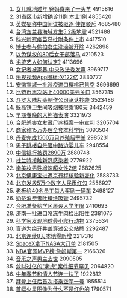 1. [女儿就地过年 爸妈寄来了一头羊](http://www.baidu.com/baidu?cl=3&tn=SE_baiduhomet8_jmjb7mjw&rsv_dl=fyb_top&fr=top1000&wd=%C5%AE%B6%F9%BE%CD%B5%D8%B9%FD%C4%EA%20%B0%D6%C2%E8%BC%C4%C0%B4%C1%CB%D2%BB%CD%B7%D1%F2) 4915816
1. [31省区市新增确诊11例 本土1例](http://www.baidu.com/baidu?cl=3&tn=SE_baiduhomet8_jmjb7mjw&rsv_dl=fyb_top&fr=top1000&wd=31%CA%A1%C7%F8%CA%D0%D0%C2%D4%F6%C8%B7%D5%EF11%C0%FD%20%B1%BE%CD%C11%C0%FD) 4855420
1. [英媒妄称中国间谍被驱逐 使馆驳斥](http://www.baidu.com/baidu?cl=3&tn=SE_baiduhomet8_jmjb7mjw&rsv_dl=fyb_top&fr=top1000&wd=%D3%A2%C3%BD%CD%FD%B3%C6%D6%D0%B9%FA%BC%E4%B5%FD%B1%BB%C7%FD%D6%F0%20%CA%B9%B9%DD%B2%B5%B3%E2) 4685480
1. [台湾宜兰县海域发生5.2级地震](http://www.baidu.com/baidu?cl=3&tn=SE_baiduhomet8_jmjb7mjw&rsv_dl=fyb_top&fr=top1000&wd=%CC%A8%CD%E5%D2%CB%C0%BC%CF%D8%BA%A3%D3%F2%B7%A2%C9%FA5.2%BC%B6%B5%D8%D5%F0) 4521488
1. [科兴新冠疫苗获批附条件上市](http://www.baidu.com/baidu?cl=3&tn=SE_baiduhomet8_jmjb7mjw&rsv_dl=fyb_top&fr=top1000&wd=%BF%C6%D0%CB%D0%C2%B9%DA%D2%DF%C3%E7%BB%F1%C5%FA%B8%BD%CC%F5%BC%FE%C9%CF%CA%D0) 4417510
1. [博士参与偷拍女生洗澡被开除](http://www.baidu.com/baidu?cl=3&tn=SE_baiduhomet8_jmjb7mjw&rsv_dl=fyb_top&fr=top1000&wd=%B2%A9%CA%BF%B2%CE%D3%EB%CD%B5%C5%C4%C5%AE%C9%FA%CF%B4%D4%E8%B1%BB%BF%AA%B3%FD) 4262898
1. [以色谋权的80后女干部落马](http://www.baidu.com/baidu?cl=3&tn=SE_baiduhomet8_jmjb7mjw&rsv_dl=fyb_top&fr=top1000&wd=%D2%D4%C9%AB%C4%B1%C8%A8%B5%C480%BA%F3%C5%AE%B8%C9%B2%BF%C2%E4%C2%ED) 4210523
1. [劣迹艺人如何认定?](http://www.baidu.com/baidu?cl=3&tn=SE_baiduhomet8_jmjb7mjw&rsv_dl=fyb_top&fr=top1000&wd=%C1%D3%BC%A3%D2%D5%C8%CB%C8%E7%BA%CE%C8%CF%B6%A8%3F) 4113696
1. [女记者被家暴 中央政法委发声](http://www.baidu.com/baidu?cl=3&tn=SE_baiduhomet8_jmjb7mjw&rsv_dl=fyb_top&fr=top1000&wd=%C5%AE%BC%C7%D5%DF%B1%BB%BC%D2%B1%A9%20%D6%D0%D1%EB%D5%FE%B7%A8%CE%AF%B7%A2%C9%F9) 3969717
1. [乐视视频App图标:欠122亿](http://www.baidu.com/baidu?cl=3&tn=SE_baiduhomet8_jmjb7mjw&rsv_dl=fyb_top&fr=top1000&wd=%C0%D6%CA%D3%CA%D3%C6%B5App%CD%BC%B1%EA%3A%C7%B7122%D2%DA) 3830777
1. [安徽宣城一批涉疫进口樱桃已售空](http://www.baidu.com/baidu?cl=3&tn=SE_baiduhomet8_jmjb7mjw&rsv_dl=fyb_top&fr=top1000&wd=%B0%B2%BB%D5%D0%FB%B3%C7%D2%BB%C5%FA%C9%E6%D2%DF%BD%F8%BF%DA%D3%A3%CC%D2%D2%D1%CA%DB%BF%D5) 3696699
1. [比特币再次站上40000美元关口](http://www.baidu.com/baidu?cl=3&tn=SE_baiduhomet8_jmjb7mjw&rsv_dl=fyb_top&fr=top1000&wd=%B1%C8%CC%D8%B1%D2%D4%D9%B4%CE%D5%BE%C9%CF40000%C3%C0%D4%AA%B9%D8%BF%DA) 3567315
1. [斗罗大陆片头制作公司承认抄袭](http://www.baidu.com/baidu?cl=3&tn=SE_baiduhomet8_jmjb7mjw&rsv_dl=fyb_top&fr=top1000&wd=%B6%B7%C2%DE%B4%F3%C2%BD%C6%AC%CD%B7%D6%C6%D7%F7%B9%AB%CB%BE%B3%D0%C8%CF%B3%AD%CF%AE) 3523486
1. [躲高铁卫生间吸烟被限乘180天](http://www.baidu.com/baidu?cl=3&tn=SE_baiduhomet8_jmjb7mjw&rsv_dl=fyb_top&fr=top1000&wd=%B6%E3%B8%DF%CC%FA%CE%C0%C9%FA%BC%E4%CE%FC%D1%CC%B1%BB%CF%DE%B3%CB180%CC%EC) 3442459
1. [早期春晚的大熊猫表演](http://www.baidu.com/baidu?cl=3&tn=SE_baiduhomet8_jmjb7mjw&rsv_dl=fyb_top&fr=top1000&wd=%D4%E7%C6%DA%B4%BA%CD%ED%B5%C4%B4%F3%D0%DC%C3%A8%B1%ED%D1%DD) 3321973
1. [合肥杀害女友藏尸冰柜案一审宣判](http://www.baidu.com/baidu?cl=3&tn=SE_baiduhomet8_jmjb7mjw&rsv_dl=fyb_top&fr=top1000&wd=%BA%CF%B7%CA%C9%B1%BA%A6%C5%AE%D3%D1%B2%D8%CA%AC%B1%F9%B9%F1%B0%B8%D2%BB%C9%F3%D0%FB%C5%D0) 3205704
1. [商家称15万办理全套本科学历](http://www.baidu.com/baidu?cl=3&tn=SE_baiduhomet8_jmjb7mjw&rsv_dl=fyb_top&fr=top1000&wd=%C9%CC%BC%D2%B3%C615%CD%F2%B0%EC%C0%ED%C8%AB%CC%D7%B1%BE%BF%C6%D1%A7%C0%FA) 3093504
1. [丹麦完成1500万只养殖貂宰杀](http://www.baidu.com/baidu?cl=3&tn=SE_baiduhomet8_jmjb7mjw&rsv_dl=fyb_top&fr=top1000&wd=%B5%A4%C2%F3%CD%EA%B3%C91500%CD%F2%D6%BB%D1%F8%D6%B3%F5%F5%D4%D7%C9%B1) 2985231
1. [男子跳楼自杀砸中路边婴儿车](http://www.baidu.com/baidu?cl=3&tn=SE_baiduhomet8_jmjb7mjw&rsv_dl=fyb_top&fr=top1000&wd=%C4%D0%D7%D3%CC%F8%C2%A5%D7%D4%C9%B1%D4%D2%D6%D0%C2%B7%B1%DF%D3%A4%B6%F9%B3%B5) 2948554
1. [中信银行被罚2890万](http://www.baidu.com/baidu?cl=3&tn=SE_baiduhomet8_jmjb7mjw&rsv_dl=fyb_top&fr=top1000&wd=%D6%D0%D0%C5%D2%F8%D0%D0%B1%BB%B7%A32890%CD%F2) 2880748
1. [杜兰特接触新冠感染者](http://www.baidu.com/baidu?cl=3&tn=SE_baiduhomet8_jmjb7mjw&rsv_dl=fyb_top&fr=top1000&wd=%B6%C5%C0%BC%CC%D8%BD%D3%B4%A5%D0%C2%B9%DA%B8%D0%C8%BE%D5%DF) 2779922
1. [学美妆男性增速超女性2倍](http://www.baidu.com/baidu?cl=3&tn=SE_baiduhomet8_jmjb7mjw&rsv_dl=fyb_top&fr=top1000&wd=%D1%A7%C3%C0%D7%B1%C4%D0%D0%D4%D4%F6%CB%D9%B3%AC%C5%AE%D0%D42%B1%B6) 2682625
1. [北京健康宝进返京行程核验新变化](http://www.baidu.com/baidu?cl=3&tn=SE_baiduhomet8_jmjb7mjw&rsv_dl=fyb_top&fr=top1000&wd=%B1%B1%BE%A9%BD%A1%BF%B5%B1%A6%BD%F8%B7%B5%BE%A9%D0%D0%B3%CC%BA%CB%D1%E9%D0%C2%B1%E4%BB%AF) 2588733
1. [北京发放5万个数字人民币红包](http://www.baidu.com/baidu?cl=3&tn=SE_baiduhomet8_jmjb7mjw&rsv_dl=fyb_top&fr=top1000&wd=%B1%B1%BE%A9%B7%A2%B7%C55%CD%F2%B8%F6%CA%FD%D7%D6%C8%CB%C3%F1%B1%D2%BA%EC%B0%FC) 2556927
1. [老板给40名员工每人奖励一辆车](http://www.baidu.com/baidu?cl=3&tn=SE_baiduhomet8_jmjb7mjw&rsv_dl=fyb_top&fr=top1000&wd=%C0%CF%B0%E5%B8%F840%C3%FB%D4%B1%B9%A4%C3%BF%C8%CB%BD%B1%C0%F8%D2%BB%C1%BE%B3%B5) 2498127
1. [奶茶消费者吐槽纸吸管](http://www.baidu.com/baidu?cl=3&tn=SE_baiduhomet8_jmjb7mjw&rsv_dl=fyb_top&fr=top1000&wd=%C4%CC%B2%E8%CF%FB%B7%D1%D5%DF%CD%C2%B2%DB%D6%BD%CE%FC%B9%DC) 2495732
1. [合肥准备给学区房设入学年限](http://www.baidu.com/baidu?cl=3&tn=SE_baiduhomet8_jmjb7mjw&rsv_dl=fyb_top&fr=top1000&wd=%BA%CF%B7%CA%D7%BC%B1%B8%B8%F8%D1%A7%C7%F8%B7%BF%C9%E8%C8%EB%D1%A7%C4%EA%CF%DE) 2410693
1. [济南一批进口冷冻牛肉检出阳性](http://www.baidu.com/baidu?cl=3&tn=SE_baiduhomet8_jmjb7mjw&rsv_dl=fyb_top&fr=top1000&wd=%BC%C3%C4%CF%D2%BB%C5%FA%BD%F8%BF%DA%C0%E4%B6%B3%C5%A3%C8%E2%BC%EC%B3%F6%D1%F4%D0%D4) 2381075
1. [科学家发现地球最小爬行动物](http://www.baidu.com/baidu?cl=3&tn=SE_baiduhomet8_jmjb7mjw&rsv_dl=fyb_top&fr=top1000&wd=%BF%C6%D1%A7%BC%D2%B7%A2%CF%D6%B5%D8%C7%F2%D7%EE%D0%A1%C5%C0%D0%D0%B6%AF%CE%EF) 2375634
1. [盲道为绕开井盖穿过公交站牌](http://www.baidu.com/baidu?cl=3&tn=SE_baiduhomet8_jmjb7mjw&rsv_dl=fyb_top&fr=top1000&wd=%C3%A4%B5%C0%CE%AA%C8%C6%BF%AA%BE%AE%B8%C7%B4%A9%B9%FD%B9%AB%BD%BB%D5%BE%C5%C6) 2292487
1. [北京连续8天本地零新增](http://www.baidu.com/baidu?cl=3&tn=SE_baiduhomet8_jmjb7mjw&rsv_dl=fyb_top&fr=top1000&wd=%B1%B1%BE%A9%C1%AC%D0%F88%CC%EC%B1%BE%B5%D8%C1%E3%D0%C2%D4%F6) 2217316
1. [SpaceX拿下NASA大订单](http://www.baidu.com/baidu?cl=3&tn=SE_baiduhomet8_jmjb7mjw&rsv_dl=fyb_top&fr=top1000&wd=SpaceX%C4%C3%CF%C2NASA%B4%F3%B6%A9%B5%A5) 2181505
1. [NBA官网MVP榜:詹姆斯第一](http://www.baidu.com/baidu?cl=3&tn=SE_baiduhomet8_jmjb7mjw&rsv_dl=fyb_top&fr=top1000&wd=NBA%B9%D9%CD%F8MVP%B0%F1%3A%D5%B2%C4%B7%CB%B9%B5%DA%D2%BB) 2166326
1. [音乐之声男主去世](http://www.baidu.com/baidu?cl=3&tn=SE_baiduhomet8_jmjb7mjw&rsv_dl=fyb_top&fr=top1000&wd=%D2%F4%C0%D6%D6%AE%C9%F9%C4%D0%D6%F7%C8%A5%CA%C0) 2090505
1. [敛财过亿的"老虎"案件细节罕见](http://www.baidu.com/baidu?cl=3&tn=SE_baiduhomet8_jmjb7mjw&rsv_dl=fyb_top&fr=top1000&wd=%C1%B2%B2%C6%B9%FD%D2%DA%B5%C4%22%C0%CF%BB%A2%22%B0%B8%BC%FE%CF%B8%BD%DA%BA%B1%BC%FB) 2064820
1. [牛年春节和情人节连一块了](http://www.baidu.com/baidu?cl=3&tn=SE_baiduhomet8_jmjb7mjw&rsv_dl=fyb_top&fr=top1000&wd=%C5%A3%C4%EA%B4%BA%BD%DA%BA%CD%C7%E9%C8%CB%BD%DA%C1%AC%D2%BB%BF%E9%C1%CB) 1922812
1. [拜登上任后首次搭乘空军一号](http://www.baidu.com/baidu?cl=3&tn=SE_baiduhomet8_jmjb7mjw&rsv_dl=fyb_top&fr=top1000&wd=%B0%DD%B5%C7%C9%CF%C8%CE%BA%F3%CA%D7%B4%CE%B4%EE%B3%CB%BF%D5%BE%FC%D2%BB%BA%C5) 1855514
1. [首幅火星图像为什么不是红色的](http://www.baidu.com/baidu?cl=3&tn=SE_baiduhomet8_jmjb7mjw&rsv_dl=fyb_top&fr=top1000&wd=%CA%D7%B7%F9%BB%F0%D0%C7%CD%BC%CF%F1%CE%AA%CA%B2%C3%B4%B2%BB%CA%C7%BA%EC%C9%AB%B5%C4) 1790571